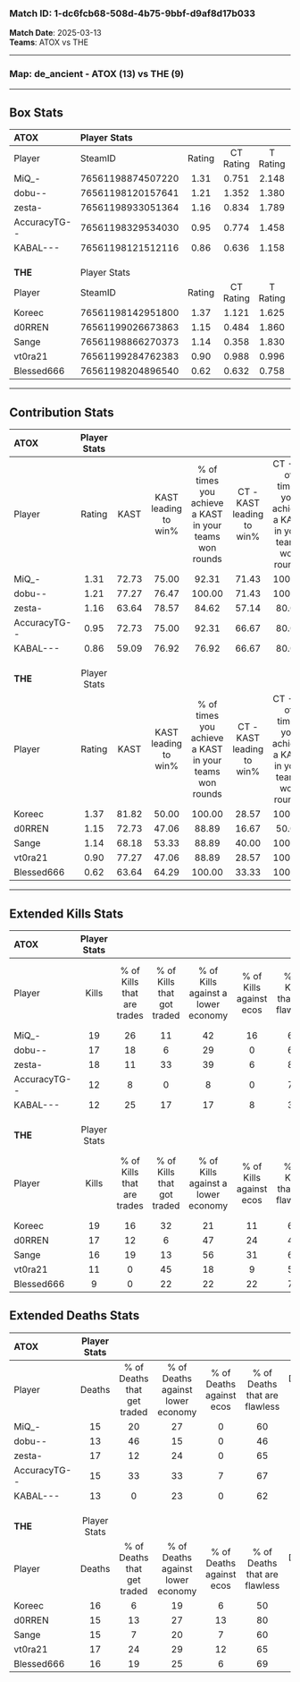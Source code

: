 ### Match ID: 1-dc6fcb68-508d-4b75-9bbf-d9af8d17b033  
**Match Date**: 2025-03-13  
**Teams**: ATOX vs THE  

---  

### **Map**: de_ancient - ATOX (13) vs THE (9)  
---  

## Box Stats  

| **ATOX**     | Player Stats      |        |           |          |       |      |       |         |        |      |     |
| :- | :- | :-: | :-: | :-: | :-: | :-: | :-: | :-: | :-: | :-: | :-: |
| Player       | SteamID           | Rating | CT Rating | T Rating | KAST  | ADR  | Kills | Assists | Deaths | K/D  | HS% |
| MiQ_-        | 76561198874507220 |  1.31  |   0.751   |  2.148   | 72.73 | 93.7 |  19   |    8    |   15   | 1.27 | 52  |
| dobu--       | 76561198120157641 |  1.21  |   1.352   |  1.380   | 77.27 | 65.6 |  17   |    5    |   13   | 1.31 | 47  |
| zesta-       | 76561198933051364 |  1.16  |   0.834   |  1.789   | 63.64 | 98.2 |  18   |    6    |   17   | 1.06 | 72  |
| AccuracyTG-- | 76561198329534030 |  0.95  |   0.774   |  1.458   | 72.73 | 70.8 |  12   |    6    |   15   | 0.80 | 66  |
| KABAL---     | 76561198121512116 |  0.86  |   0.636   |  1.158   | 59.09 | 63.6 |  12   |    2    |   13   | 0.92 | 33  |
|              |                   |        |           |          |       |      |       |         |        |      |     |
|              |                   |        |           |          |       |      |       |         |        |      |     |
|              |                   |        |           |          |       |      |       |         |        |      |     |
| **THE**      | Player Stats      |        |           |          |       |      |       |         |        |      |     |
| Player       | SteamID           | Rating | CT Rating | T Rating | KAST  | ADR  | Kills | Assists | Deaths | K/D  | HS% |
| Koreec       | 76561198142951800 |  1.37  |   1.121   |  1.625   | 81.82 | 98.6 |  19   |    8    |   16   | 1.19 | 47  |
| d0RREN       | 76561199026673863 |  1.15  |   0.484   |  1.860   | 72.73 | 75.8 |  17   |    3    |   15   | 1.13 | 41  |
| Sange        | 76561198866270373 |  1.14  |   0.358   |  1.830   | 68.18 | 89.1 |  16   |    6    |   15   | 1.07 | 50  |
| vt0ra21      | 76561199284762383 |  0.90  |   0.988   |  0.996   | 77.27 | 66.8 |  11   |    8    |   17   | 0.65 | 63  |
| Blessed666   | 76561198204896540 |  0.62  |   0.632   |  0.758   | 63.64 | 38.6 |   9   |    2    |   16   | 0.56 | 33  |
---  

## Contribution Stats  

| **ATOX**     | Player Stats |       |                      |                                                        |                           |                                                             |                          |                                                            |
| :- | :-: | :-: | :-: | :-: | :-: | :-: | :-: | :-: |
| Player       |    Rating    | KAST  | KAST leading to win% | % of times you achieve a KAST in your teams won rounds | CT - KAST leading to win% | CT - % of times you achieve a KAST in your teams won rounds | T - KAST leading to win% | T - % of times you achieve a KAST in your teams won rounds |
| MiQ_-        |     1.31     | 72.73 |        75.00         |                         92.31                          |           71.43           |                           100.00                            |          77.78           |                           87.50                            |
| dobu--       |     1.21     | 77.27 |        76.47         |                         100.00                         |           71.43           |                           100.00                            |          80.00           |                           100.00                           |
| zesta-       |     1.16     | 63.64 |        78.57         |                         84.62                          |           57.14           |                            80.00                            |          100.00          |                           87.50                            |
| AccuracyTG-- |     0.95     | 72.73 |        75.00         |                         92.31                          |           66.67           |                            80.00                            |          80.00           |                           100.00                           |
| KABAL---     |     0.86     | 59.09 |        76.92         |                         76.92                          |           66.67           |                            80.00                            |          85.71           |                           75.00                            |
|              |              |       |                      |                                                        |                           |                                                             |                          |                                                            |
|              |              |       |                      |                                                        |                           |                                                             |                          |                                                            |
|              |              |       |                      |                                                        |                           |                                                             |                          |                                                            |
| **THE**      | Player Stats |       |                      |                                                        |                           |                                                             |                          |                                                            |
| Player       |    Rating    | KAST  | KAST leading to win% | % of times you achieve a KAST in your teams won rounds | CT - KAST leading to win% | CT - % of times you achieve a KAST in your teams won rounds | T - KAST leading to win% | T - % of times you achieve a KAST in your teams won rounds |
| Koreec       |     1.37     | 81.82 |        50.00         |                         100.00                         |           28.57           |                           100.00                            |          63.64           |                           100.00                           |
| d0RREN       |     1.15     | 72.73 |        47.06         |                         88.89                          |           16.67           |                            50.00                            |          63.64           |                           100.00                           |
| Sange        |     1.14     | 68.18 |        53.33         |                         88.89                          |           40.00           |                           100.00                            |          60.00           |                           85.71                            |
| vt0ra21      |     0.90     | 77.27 |        47.06         |                         88.89                          |           28.57           |                           100.00                            |          60.00           |                           85.71                            |
| Blessed666   |     0.62     | 63.64 |        64.29         |                         100.00                         |           33.33           |                           100.00                            |          87.50           |                           100.00                           |
---  

## Extended Kills Stats  

| **ATOX**     | Player Stats |                            |                            |                                    |                         |                              |                                 |                                       |                    |           |
| :- | :-: | :-: | :-: | :-: | :-: | :-: | :-: | :-: | :-: | :-: |
| Player       |    Kills     | % of Kills that are trades | % of Kills that got traded | % of Kills against a lower economy | % of Kills against ecos | % of Kills that are flawless | % of Kills that are close duels | % of Kills that are assisted by flash | Pistol Round Kills | AWP Kills |
| MiQ_-        |      19      |             26             |             11             |                 42                 |           16            |              63              |               16                |                  11                   |         2          |     6     |
| dobu--       |      17      |             18             |             6              |                 29                 |            0            |              65              |                6                |                   0                   |         2          |     0     |
| zesta-       |      18      |             11             |             33             |                 39                 |            6            |              83              |                0                |                   6                   |         3          |     0     |
| AccuracyTG-- |      12      |             8              |             0              |                 8                  |            0            |              75              |                8                |                   8                   |         3          |     0     |
| KABAL---     |      12      |             25             |             17             |                 17                 |            8            |              33              |               25                |                   0                   |         0          |     0     |
|              |              |                            |                            |                                    |                         |                              |                                 |                                       |                    |           |
|              |              |                            |                            |                                    |                         |                              |                                 |                                       |                    |           |
|              |              |                            |                            |                                    |                         |                              |                                 |                                       |                    |           |
| **THE**      | Player Stats |                            |                            |                                    |                         |                              |                                 |                                       |                    |           |
| Player       |    Kills     | % of Kills that are trades | % of Kills that got traded | % of Kills against a lower economy | % of Kills against ecos | % of Kills that are flawless | % of Kills that are close duels | % of Kills that are assisted by flash | Pistol Round Kills | AWP Kills |
| Koreec       |      19      |             16             |             32             |                 21                 |           11            |              68              |                5                |                   5                   |         2          |     0     |
| d0RREN       |      17      |             12             |             6              |                 47                 |           24            |              41              |               12                |                  12                   |         1          |     0     |
| Sange        |      16      |             19             |             13             |                 56                 |           31            |              63              |                6                |                   0                   |         0          |     0     |
| vt0ra21      |      11      |             0              |             45             |                 18                 |            9            |              55              |                9                |                   9                   |         1          |     0     |
| Blessed666   |      9       |             0              |             22             |                 22                 |           22            |              78              |                0                |                  11                   |         0          |     3     |
## Extended Deaths Stats  

| **ATOX**     | Player Stats |                             |                                   |                          |                               |                            |                           |               |
| :- | :-: | :-: | :-: | :-: | :-: | :-: | :-: | :-: |
| Player       |    Deaths    | % of Deaths that get traded | % of Deaths against lower economy | % of Deaths against ecos | % of Deaths that are flawless | % of Deaths that are close | % of Deaths while blinded | Deaths to AWP |
| MiQ_-        |      15      |             20              |                27                 |            0             |              60               |             13             |             7             |       0       |
| dobu--       |      13      |             46              |                15                 |            0             |              46               |             0              |             8             |       1       |
| zesta-       |      17      |             12              |                24                 |            0             |              65               |             12             |            12             |       1       |
| AccuracyTG-- |      15      |             33              |                33                 |            7             |              67               |             7              |             0             |       0       |
| KABAL---     |      13      |              0              |                23                 |            0             |              62               |             0              |             8             |       1       |
|              |              |                             |                                   |                          |                               |                            |                           |               |
|              |              |                             |                                   |                          |                               |                            |                           |               |
|              |              |                             |                                   |                          |                               |                            |                           |               |
| **THE**      | Player Stats |                             |                                   |                          |                               |                            |                           |               |
| Player       |    Deaths    | % of Deaths that get traded | % of Deaths against lower economy | % of Deaths against ecos | % of Deaths that are flawless | % of Deaths that are close | % of Deaths while blinded | Deaths to AWP |
| Koreec       |      16      |              6              |                19                 |            6             |              50               |             19             |             6             |       2       |
| d0RREN       |      15      |             13              |                27                 |            13            |              80               |             0              |             7             |       0       |
| Sange        |      15      |              7              |                20                 |            7             |              60               |             20             |             7             |       1       |
| vt0ra21      |      17      |             24              |                29                 |            12            |              65               |             6              |             0             |       2       |
| Blessed666   |      16      |             19              |                25                 |            6             |              69               |             6              |             6             |       1       |
